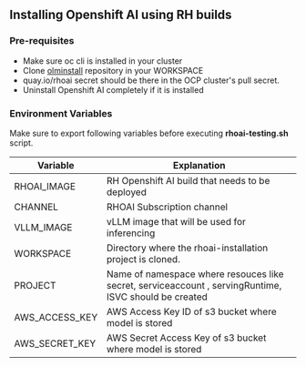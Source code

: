 <h2>Installing Openshift AI using RH builds</h2>

### Pre-requisites
- Make sure oc cli is installed in your cluster
- Clone [olminstall](https://gitlab.cee.redhat.com/data-hub/olminstall/) repository  in your WORKSPACE
- quay.io/rhoai secret should be there in the OCP cluster's pull secret. 
- Uninstall Openshift AI completely if it is installed

### Environment Variables

Make sure to export following variables before executing **rhoai-testing.sh** script.

Variable | Explanation
-------- | -------- 
RHOAI_IMAGE | RH Openshift AI build that needs to be deployed
CHANNEL  | RHOAI Subscription channel
VLLM_IMAGE   | vLLM image that will be used for inferencing
WORKSPACE | Directory where the rhoai-installation project is cloned. 
PROJECT   | Name of namespace where resouces like secret, serviceaccount , servingRuntime, ISVC should be created
AWS_ACCESS_KEY | AWS Access Key ID of s3 bucket where model is stored
AWS_SECRET_KEY | AWS Secret Access Key of s3 bucket where model is stored
